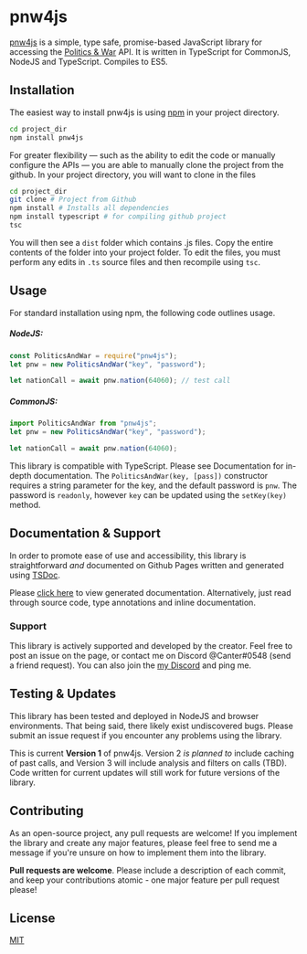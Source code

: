 # pnw4js

[pnw4js](https://github.com/canterbotto/pnw4js) is a simple, type safe, promise-based JavaScript library for accessing the [Politics & War](http://politicsandwar.com/) API. It is written in TypeScript for CommonJS, NodeJS and TypeScript. Compiles to ES5.

## Installation

The easiest way to install pnw4js is using [npm](https://www.npmjs.com/package/pnw4js) in your project directory.

```bash
cd project_dir
npm install pnw4js
```

For greater flexibility — such as the ability to edit the code or manually configure the APIs — you are able to manually clone the project from the github. In your project directory, you will want to clone in the files 
```bash
cd project_dir
git clone # Project from Github
npm install # Installs all dependencies
npm install typescript # for compiling github project
tsc
```
You will then see a `dist` folder which contains .js files. Copy the entire contents of the folder into your project folder. To edit the files, you must perform any edits in `.ts` source files and then recompile using `tsc`.

## Usage
For standard installation using npm, the following code outlines usage. 
##### NodeJS:
```js
const PoliticsAndWar = require("pnw4js");
let pnw = new PoliticsAndWar("key", "password");

let nationCall = await pnw.nation(64060); // test call
```
##### CommonJS:
```js
import PoliticsAndWar from "pnw4js";
let pnw = new PoliticsAndWar("key", "password");

let nationCall = await pnw.nation(64060);
```
This library is compatible with TypeScript. Please see Documentation for in-depth documentation. The `PoliticsAndWar(key, [pass])` constructor requires a string parameter for the key, and the default password is `pnw`. The password is `readonly`, however `key` can be updated using the `setKey(key)` method.

## Documentation & Support
In order to promote ease of use and accessibility, this library is straightforward *and* documented on Github Pages written and generated using [TSDoc](https://github.com/Microsoft/tsdoc). 

Please [click here](https://canterbotto.github.io/pnw4js/) to view generated documentation. Alternatively, just read through source code, type annotations and inline documentation.

### Support
This library is actively supported and developed by the creator. Feel free to post an issue on the page, or contact me on Discord @Canter#0548 (send a friend request). You can also join the [my Discord](https://discord.gg/7YzKp3G) and ping me.

## Testing & Updates
This library has been tested and deployed in NodeJS and browser environments. That being said, there likely exist undiscovered bugs. Please submit an issue request if you encounter any problems using the library.

This is current **Version 1** of pnw4js. Version 2 *is planned to* include caching of past calls, and Version 3 will include analysis and filters on calls (TBD). Code written for current updates will still work for future versions of the library.

## Contributing
As an open-source project, any pull requests are welcome! If you implement the library and create any major features, please feel free to send me a message if you're unsure on how to implement them into the library. 

**Pull requests are welcome**. Please include a description of each commit, and keep your contributions atomic - one major feature per pull request please!

## License
[MIT](https://choosealicense.com/licenses/mit/)